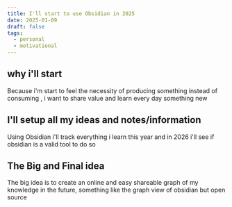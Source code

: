 ```yaml
---
title: I'll start to use Obsidian in 2025
date: 2025-01-09
draft: false
tags:
  - personal
  - motivational
---
```


## why i'll start

Because i'm start to feel the necessity of producing something instead of consuming , i want to share value and learn every day something new

## I'll setup all my ideas and notes/information

Using Obsidian i'll track everything i learn this year and in 2026 i'll see if obsidian is a valid tool to do so

## The Big and Final idea

The big idea is to create an online and easy shareable graph of my knowledge in the future, something like the graph view of obsidian but open source